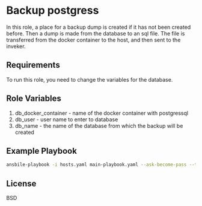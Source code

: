 Backup postgress
=========

In this role, a place for a backup dump is created if it has not been created before. Then a dump is made from the database to an sql file. The file is transferred from the docker container to the host, and then sent to the inveker.

Requirements
------------

To run this role, you need to change the variables for the database.

Role Variables
--------------

1. db_docker_container - name of the docker container with postgressql
2. db_user - user name to enter to database
3. db_name - the name of the database from which the backup will be created

Example Playbook
----------------

~~~bash
ansbile-playbook -i hosts.yaml main-playbook.yaml --ask-become-pass --tags=backup_postgress
~~~

License
-------

BSD
